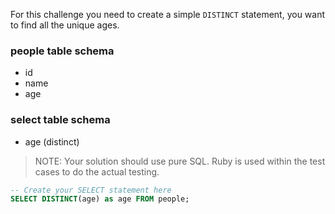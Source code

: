 For this challenge you need to create a simple `DISTINCT` statement, you want to find all the unique ages.
### people table schema
- id
- name
- age

### select table schema
- age (distinct)

>NOTE: Your solution should use pure SQL. Ruby is used within the test cases to do the actual testing.


```sql
-- Create your SELECT statement here
SELECT DISTINCT(age) as age FROM people;
```